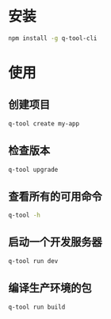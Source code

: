 # 安装

```bash
npm install -g q-tool-cli
```

# 使用

## 创建项目

```bash
q-tool create my-app
```
## 检查版本
```bash
q-tool upgrade
```

## 查看所有的可用命令

```bash
q-tool -h
```
## 启动一个开发服务器

```bash
q-tool run dev
```

## 编译生产环境的包

```bash
q-tool run build
```
